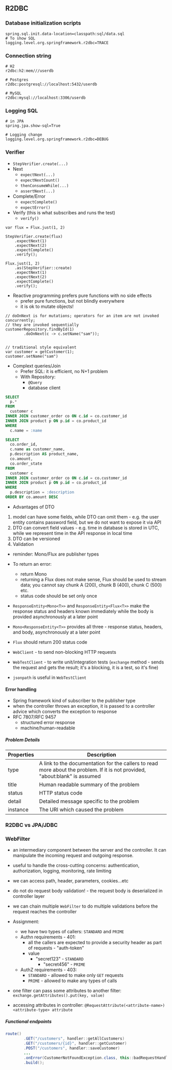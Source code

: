 ## R2DBC

### Database initialization scripts

```
spring.sql.init.data-location=classpath:sql/data.sql
# To show SQL
logging.level.org.springframework.r2dbc=TRACE
```

### Connection string

```
# H2
r2dbc:h2:mem///userdb

# Postgres
r2dbc:postgresql://localhost:5432/userdb

# MySQL
r2dbc:mysql://localhost:3306/userdb
```

### Logging SQL

```
# in JPA
spring.jpa.show-sql=True

# Logging change
logging.level.org.springframework.r2dbc=DEBUG
```

### Verifier

- `StepVerifier.create(...)`
- Next
    - `expectNext(...)`
    - `expectNextCount()`
    - `thenConsumeWhile(...)`
    - `assertNext(...)`
- Complete/Error
    - `expectComplete()`
    - `expectError()`
- Verify (this is what subscribes and runs the test)
    - `verify()`

```
var flux = Flux.just(1, 2)

StepVerifier.create(flux)
    .expectNext(1)
    .expectNext(2)
    .expectComplete()
    .verify();
    
Flux.just(1, 2)
    .as(StepVerifier::create)
    .expectNext(1)
    .expectNext(2)
    .expectComplete()
    .verify();
```

- Reactive programming prefers pure functions with no side effects
    - prefer pure functions, but not blindly everywhere
    - it is ok to mutate objects!

```
// doOnNext is for mutations; operators for an item are not invoked concurrently;
// they are invoked sequentially
customerRepository.findById(1)
        .doOnNext(c -> c.setName("sam"));


// traditional style equivalent
var customer = getCustomer(1);
customer.setName("sam")
```

- Complext queries/Join
    - Prefer SQL: it is efficient, no N+1 problem
    - With Repository:
        - `@Query`
        - database client

```sql
SELECT 
  p.*
FROM
  customer c
INNER JOIN customer_order co ON c.id = co.customer_id
INNER JOIN product p ON p.id = co.product_id
WHERE
  c.name = :name
```

```sql
SELECT
  co.order_id,
  c.name as customer_name,
  p.description AS product_name,
  co.amount,
  co.order_state
FROM
  customer c
INNER JOIN customer_order co ON c.id = co.customer_id
INNER JOIN product p ON p.id = co.product_id
WHERE
  p.description = :description
ORDER BY co.amount DESC
```

- Advantages of DTO

1. model can have some fields, while DTO can omit them - e.g. the user entity contains password field,
   but we do not want to expose it via API
2. DTO can convert field values - e.g. time in database is stored in UTC, while we represent time in the API response in
   local time
3. DTO can be versioned
4. Validation

- reminder: Mono/Flux are publisher types
- To return an error:
    - return Mono<ResponseEntity>
    - returning a Flux<ResponseEntity> does not make sense, Flux should be used to stream data; you cannot say
      chunk A (200), chunk B (400), chunk C (500) etc.
    - status code should be set only once
- `ResponseEntity<Mono<T>>` and `ResponseEntity<Flux<T>>` make the response status and headers known immediately while
  the body is provided asynchronously at a later point
- `Mono<ResponseEntity<T>>` provides all three - response status, headers, and body, asynchronously at a later point
- `Flux` should return 200 status code

- `WebClient` - to send non-blocking HTTP requests
- `WebTestClient` - to write unit/integration tests (`exchange` method - sends the request and gets the result; it's a
  blocking, it is a test, so it's fine)
- `jsonpath` is useful in `WebTestClient`

#### Error handling

- Spring framework kind of subscriber to the publisher type
- when the controller throws an exception, it is passed to a controller advice which converts the exception
  to response
- RFC 7807/RFC 9457
    - structured error response
    - machine/human-readable

##### Problem Details

| Properties 	 | Description                                                                                                                 	 |
|--------------|-------------------------------------------------------------------------------------------------------------------------------|
| type       	 | A link to the documentation for the callers to read more about the problem. If it is not provided, "about:blank" is assumed 	 |
| title      	 | Human readable summary of the problem                                                                                       	 |
| status     	 | HTTP status code                                                                                                            	 |
| detail     	 | Detailed message specific to the problem                                                                                    	 |
| instance   	 | The URI which caused the problem                                                                                            	 |

### R2DBC vs JPA/JDBC

### WebFilter

- an intermediary component between the server and the controller. It can manipulate the incoming request and outgoing
  response.
- useful to handle the cross-cutting concerns:  authentication, authorization, logging, monitoring, rate limiting
- we can access path, header, parameters, cookies...etc
- do not do request body validation! - the request body is deserialized in controller layer
- we can chain multiple `WebFilter` to do multiple validations before the request reaches the controller

- Assignment:
    - we have two types of callers: `STANDARD` and `PRIME`
    - Authn requirements - 401:
        - all the callers are expected to provide a security header as part of requests - "auth-token"
        - value
            - "secret123" - `STANDARD`
                - "secret456" - `PRIME`
    - AuthZ requirements - 403:
        - `STANDARD` - allowed to make only `GET` requests
        - `PRIME` - allowed to make any types of calls

- one filter can pass some attributes to another filter: `exchange.getAttributes().put(key, value)`
- accessing attributes in controller: `@RequestAttribute(<attribute-name>) <attribute-type> attribute`

##### Functional endpoints
```java
route()
        .GET("/customers", handler::getAllCustomers)
        .GET("/customers/{id}", handler::getCustomer)
        .POST("/customers", handler::saveCustomer)
        ...
        .onError(CustomerNotFoundException.class, this::badRequestHandler)
        .build();
```